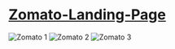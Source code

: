 # [Zomato-Landing-Page](https://abhishekkumarme.github.io/Zomato-Landing-Page/)
![Zomato 1](https://user-images.githubusercontent.com/114686528/217525617-50df61b9-f0b2-4804-847a-266d43f3c337.png)
![Zomato 2](https://user-images.githubusercontent.com/114686528/217525647-a0885103-4472-481b-9ad9-ed58d29b2873.png)
![Zomato 3](https://user-images.githubusercontent.com/114686528/217525657-649dc48f-6da4-49c5-bc13-f0154c6c035b.png)
